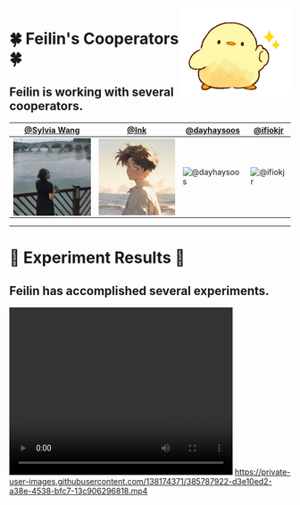 <img align='right' src='duck.gif' width='200'>

# 🍀 Feilin's Cooperators 🍀
## Feilin is working with several cooperators.

[@Sylvia Wang](https://Sylvia-WangXB.github.io) | [@Ink](https://github.com/Brawrdon) | [@dayhaysoos](https://github.com/dayhaysoos) | [@ifiokjr](https://github.com/ifiokjr)
--- | --- | --- | ---
<img align='center' src='Sylvia-Wang.png' width='150'> | <img align='center' src='zyk.jpg' width='150'> | ![@dayhaysoos](https://avatars.githubusercontent.com/dayhaysoos?s=150&v=1) | ![@ifiokjr](https://avatars.githubusercontent.com/ifiokjr?s=150&v=1)

---

# 🌠 Experiment Results 🌠
## Feilin has accomplished several experiments.
<video src="https://github.com/yflaa/yflaa/issues/1#issue-2655612316" controls="" height=300 width=400> </video>
https://private-user-images.githubusercontent.com/138174371/385787922-d3e10ed2-a38e-4538-bfc7-13c906296818.mp4
<!-- <div align="center"> <img src="https://github-readme-stats.vercel.app/api/top-langs/?username=yflaa" /> </div> -->
